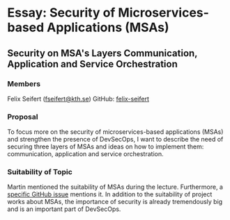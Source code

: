 # Essay: Security of Microservices-based Applications (MSAs)
## Security on MSA's Layers Communication, Application and Service Orchestration

### Members
Felix Seifert (fseifert@kth.se)
GitHub: [felix-seifert](https://github.com/felix-seifert)

### Proposal

To focus more on the security of microservices-based applications (MSAs) and strengthen the presence of DevSecOps, I want to describe the need of securing three layers of MSAs and ideas on how to implement them: communication, application and service orchestration.

### Suitability of Topic

Martin mentioned the suitability of MSAs during the lecture. Furthermore, a [specific GitHub issue](https://github.com/KTH/devops-course/issues/11) mentions it. In addition to the suitability of project works about MSAs, the importance of security is already tremendously big and is an important part of DevSecOps.